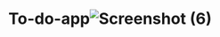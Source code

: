 # To-do-app![Screenshot (6)](https://github.com/user-attachments/assets/e57f17a3-c634-4f08-ac79-9817c69e5838)
